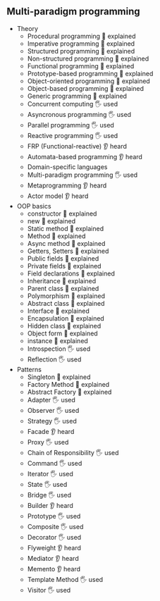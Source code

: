 ## Multi-paradigm programming

- Theory
  - Procedural programming 🙋 explained
  - Imperative programming 🙋 explained
  - Structured programming 🙋 explained
  - Non-structured programming 🙋 explained
  - Functional programming 🙋 explained
  - Prototype-based programming 🙋 explained
  - Object-oriented programming 🙋 explained
  - Object-based programming 🙋 explained
  - Generic programming 🙋 explained
  - Concurrent computing 🖐️ used
  - Asyncronous programming 🖐️ used
  - Parallel programming 🖐️ used
  - Reactive programming 🖐️ used
  - FRP (Functional-reactive) 👂 heard
  - Automata-based programming 👂 heard
  - Domain-specific languages 
  - Multi-paradigm programming 🖐️ used
  - Metaprogramming 👂 heard
  - Actor model 👂 heard
- OOP basics
  - constructor 🙋 explained
  - new 🙋 explained
  - Static method 🙋 explained
  - Method 🙋 explained
  - Async method 🙋 explained
  - Getters, Setters 🙋 explained
  - Public fields 🙋 explained
  - Private fields 🙋 explained
  - Field declarations 🙋 explained
  - Inheritance 🙋 explained
  - Parent class 🙋 explained
  - Polymorphism 🙋 explained
  - Abstract class 🙋 explained
  - Interface 🙋 explained
  - Encapsulation 🙋 explained
  - Hidden class 🙋 explained
  - Object form 🙋 explained
  - instance 🙋 explained
  - Introspection 🖐️ used
  - Reflection 🖐️ used
- Patterns
  - Singleton 🙋 explained
  - Factory Method 🙋 explained
  - Abstract Factory 🙋 explained
  - Adapter 🖐️ used
  - Observer 🖐️ used
  - Strategy 🖐️ used
  - Facade 👂 heard
  - Proxy 🖐️ used
  - Chain of Responsibility  🖐️ used
  - Command 🖐️ used
  - Iterator 🖐️ used
  - State 🖐️ used
  - Bridge 🖐️ used
  - Builder 👂 heard
  - Prototype 🖐️ used
  - Composite 🖐️ used
  - Decorator 🖐️ used
  - Flyweight 👂 heard
  - Mediator 👂 heard
  - Memento 👂 heard
  - Template Method 🖐️ used
  - Visitor 🖐️ used
